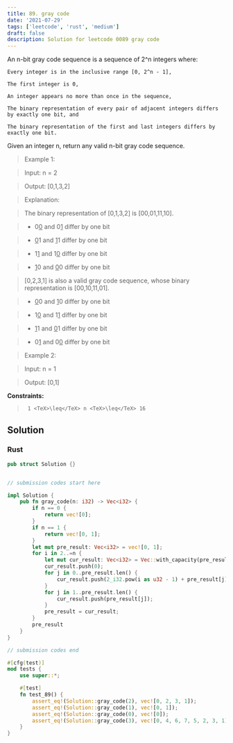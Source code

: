 ```yaml
---
title: 89. gray code
date: '2021-07-29'
tags: ['leetcode', 'rust', 'medium']
draft: false
description: Solution for leetcode 0089 gray code
---
```


 

  An n-bit gray code sequence is a sequence of 2^n integers where:

  

  	Every integer is in the inclusive range [0, 2^n - 1],

  	The first integer is 0,

  	An integer appears no more than once in the sequence,

  	The binary representation of every pair of adjacent integers differs by exactly one bit, and

  	The binary representation of the first and last integers differs by exactly one bit.

  

  Given an integer n, return any valid n-bit gray code sequence.

   

 >   Example 1:

  

 >   Input: n <TeX>=</TeX> 2

 >   Output: [0,1,3,2]

 >   Explanation:

 >   The binary representation of [0,1,3,2] is [00,01,11,10].

 >   - 0<u>0</u> and 0<u>1</u> differ by one bit

 >   - <u>0</u>1 and <u>1</u>1 differ by one bit

 >   - 1<u>1</u> and 1<u>0</u> differ by one bit

 >   - <u>1</u>0 and <u>0</u>0 differ by one bit

 >   [0,2,3,1] is also a valid gray code sequence, whose binary representation is [00,10,11,01].

 >   - <u>0</u>0 and <u>1</u>0 differ by one bit

 >   - 1<u>0</u> and 1<u>1</u> differ by one bit

 >   - <u>1</u>1 and <u>0</u>1 differ by one bit

 >   - 0<u>1</u> and 0<u>0</u> differ by one bit

  

 >   Example 2:

  

 >   Input: n <TeX>=</TeX> 1

 >   Output: [0,1]

  

   

  **Constraints:**

  

 >   	1 <TeX>\leq</TeX> n <TeX>\leq</TeX> 16


## Solution
### Rust
```rust
pub struct Solution {}


// submission codes start here

impl Solution {
    pub fn gray_code(n: i32) -> Vec<i32> {
        if n == 0 {
            return vec![0];
        }
        if n == 1 {
            return vec![0, 1];
        }
        let mut pre_result: Vec<i32> = vec![0, 1];
        for i in 2..=n {
            let mut cur_result: Vec<i32> = Vec::with_capacity(pre_result.len() * 2); //vec![0];
            cur_result.push(0);
            for j in 0..pre_result.len() {
                cur_result.push(2_i32.pow(i as u32 - 1) + pre_result[j]);
            }
            for j in 1..pre_result.len() {
                cur_result.push(pre_result[j]);
            }
            pre_result = cur_result;
        }
        pre_result
    }
}

// submission codes end

#[cfg(test)]
mod tests {
    use super::*;

    #[test]
    fn test_89() {
        assert_eq!(Solution::gray_code(2), vec![0, 2, 3, 1]);
        assert_eq!(Solution::gray_code(1), vec![0, 1]);
        assert_eq!(Solution::gray_code(0), vec![0]);
        assert_eq!(Solution::gray_code(3), vec![0, 4, 6, 7, 5, 2, 3, 1]);
    }
}

```
